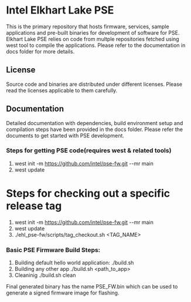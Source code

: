 # Intel Elkhart Lake PSE
This is the primary repository that hosts firmware, services, sample
applications and pre-built binaries for development of software for PSE.
Elkhart Lake PSE relies on code from multple repositories fetched using
west tool to compile the applications.
Please refer to the documentation in docs folder for more details.

## License
Source code and binaries are distributed under different licenses.
Please read the licenses applicable to them carefully.

## Documentation
Detailed documentation with dependencies, build environment setup
and compilation steps have been provided in the docs folder.
Please refer the documents to get started with PSE development.


### Steps for getting PSE code(requires west & related tools)
1. west init -m https://github.com/intel/pse-fw.git --mr main
2. west update

# Steps for checking out a specific release tag
1. west init -m https://github.com/intel/pse-fw.git --mr main
2. west update
3. ./ehl_pse-fw/scripts/tag_checkout.sh <TAG_NAME>

### Basic PSE Firmware Build Steps:

1. Building default hello world application:
	./build.sh
2. Building any other app
	./build.sh <path_to_app>
3. Cleaninig
	./build.sh clean

Final generated binary has the name PSE_FW.bin which can be used to generate a
signed firmware image for flashing.
